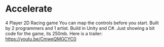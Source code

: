 # Accelerate
4 Player 2D Racing game
You can map the controls before you start.
Built by 2 programmers and 1 artist.
Build in Unity and C#.
Just showing a bit code for the game, its 250mb.
Here is a trailer: https://youtu.be/CmweQMGCYC0
